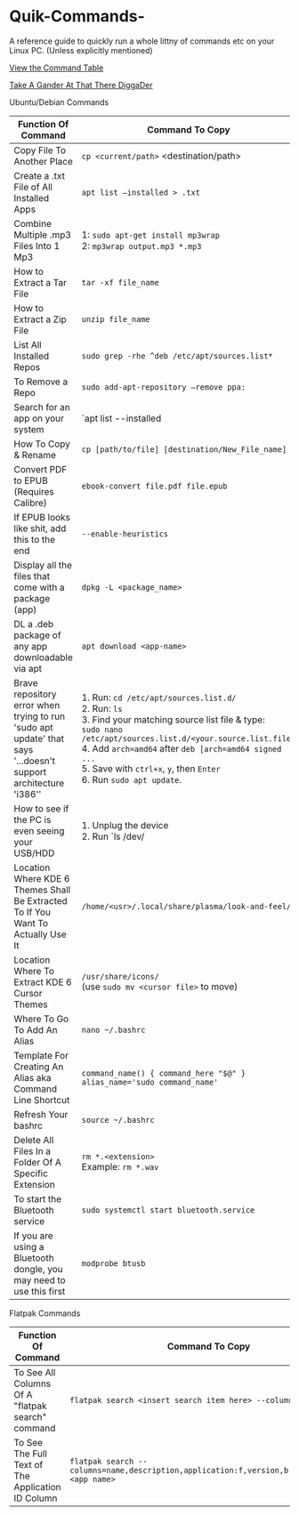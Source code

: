 # Quik-Commands-
A reference guide to quickly run a whole littny of commands etc on your Linux PC. (Unless explicitly mentioned)

[View the Command Table](https://via80hd.github.io/Quik-Commands-/commands.html) </br>

[Take A Gander At That There DiggaDer](https://via80hd.github.io/Quik-Commands-/commandstable.html)

Ubuntu/Debian Commands

| Function Of Command                                                                                             | Command To Copy           |
|-----------------------------------------------------------------------------------------------------------------|-----------------------------------------------------------------------------------------------------------------------------------------------------------------------------------------------------------------------------------------------------------------------------------------------------------------------|
| Copy File To Another Place                                                                                      | `cp <current/path>` <destination/path>                                                                                                                                                                                                                                         |
| Create a .txt File of All Installed Apps                                                                        | ```apt list –installed > .txt```                                                                                                                                                                                                                                                  |
| Combine Multiple .mp3 Files Into 1 Mp3                                                                          | 1: `sudo apt-get install mp3wrap` <br> 2: `mp3wrap output.mp3 *.mp3`                                                                                                                                                                                                          |
| How to Extract a Tar File                                                                                       | `tar -xf file_name`                                                                                                                                                                                                                                                            |
| How to Extract a Zip File                                                                                       | `unzip file_name`                                                                                                                                                                                                                                                              |
| List All Installed Repos                                                                                        | `sudo grep -rhe ^deb /etc/apt/sources.list*`                                                                                                                                                                                                                                   |
| To Remove a Repo                                                                                                | `sudo add-apt-repository –remove ppa:`                                                                                                                                                                                                                                        |
| Search for an app on your system                                                                                | `apt list --installed | grep -i`                                                                                                                                                                                                                                               |
| How To Copy & Rename                                                                                            | `cp [path/to/file] [destination/New_File_name]`                                                                                                                                                                                                                                |
| Convert PDF to EPUB (Requires Calibre)                                                                          | `ebook-convert file.pdf file.epub`                                                                                                                                                                                                                                            |
| If EPUB looks like shit, add this to the end                                                                    | `--enable-heuristics`                                                                                                                                                                                                                                                         |
| Display all the files that come with a package (app)                                                            | `dpkg -L <package_name>`                                                                                                                                                                                                                                                       |
| DL a .deb package of any app downloadable via apt                                                               | `apt download <app-name>`                                                                                                                                                                                                                                                      |
| Brave repository error when trying to run 'sudo apt update' that says '...doesn't support architecture 'i386''  | 1. Run: `cd /etc/apt/sources.list.d/`<br> 2. Run: `ls`<br> 3. Find your matching source list file & type:<br>`sudo nano /etc/apt/sources.list.d/<your.source.list.file>`<br> 4. Add `arch=amd64` after `deb [arch=amd64 signed ...`<br> 5. Save with `ctrl+x`, `y`, then `Enter`<br> 6. Run `sudo apt update`. |
| How to see if the PC is even seeing your USB/HDD                                                                | 1. Unplug the device<br> 2. Run `ls /dev/ | grep sd`<br> 3. Plug the device in & re-run<br> 4. More lines = USB detected; same lines = not detected.                                                                                                                             |
| Location Where KDE 6 Themes Shall Be Extracted To If You Want To Actually Use It                                | `/home/<usr>/.local/share/plasma/look-and-feel/`                                                                                                                                                                                                                              |
| Location Where To Extract KDE 6 Cursor Themes                                                                   | `/usr/share/icons/` <br> (use `sudo mv <cursor file>` to move)                                                                                                                                                                                                                |
| Where To Go To Add An Alias                                                                                     | `nano ~/.bashrc`                                                                                                                                                                                                                                                               |
| Template For Creating An Alias aka Command Line Shortcut                                                        | `command_name() { command_here "$@" } alias_name='sudo command_name'`                                                                                                                                                                                                         |
| Refresh Your bashrc                                                                                             | `source ~/.bashrc`                                                                                                                                                                                                                                                             |
| Delete All Files In a Folder Of A Specific Extension                                                            | `rm *.<extension>`<br> Example: `rm *.wav`                                                                                                                                                                                                                                    |
| To start the Bluetooth service                                                                                  | `sudo systemctl start bluetooth.service`                                                                                                                                                                                                                                       |
| If you are using a Bluetooth dongle, you may need to use this first                                             | `modprobe btusb`                                                                                                                                                                                                                                                               |

Flatpak Commands

| Function Of Command                                             | Command To Copy                                                                                     |
|-----------------------------------------------------------------|-----------------------------------------------------------------------------------------------------|
| To See All Columns Of A "flatpak search" command                | `flatpak search <insert search item here> --columns all`                                           |
| To See The Full Text of The Application ID Column               | `flatpak search --columns=name,description,application:f,version,branch,remotes <app name>`        |
